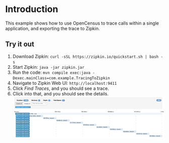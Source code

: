 # Introduction
This example shows how to use OpenCensus to trace calls within a single application, and exporting the trace to Zipkin.

## Try it out
1. Download Zipkin: `curl -sSL https://zipkin.io/quickstart.sh | bash -s`
1. Start Zipkin: `java -jar zipkin.jar`
1. Run the code: `mvn compile exec:java -Dexec.mainClass=com.example.TracingToZipkin`
1. Navigate to Zipkin Web UI: `http://localhost:9411`
1. Click *Find Traces*, and you should see a trace.
1. Click into that, and you should see the details.
![Trace Spans in Zipkin](opencensus-zipkin.png)
